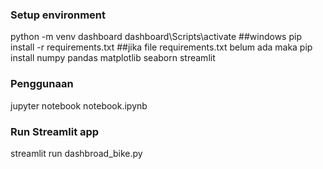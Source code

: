 ### Setup environment

python -m venv dashboard
dashboard\Scripts\activate ##windows
pip install -r requirements.txt ##jika file requirements.txt belum ada maka
pip install numpy pandas matplotlib seaborn streamlit

### Penggunaan

jupyter notebook notebook.ipynb

### Run Streamlit app

streamlit run dashbroad_bike.py
